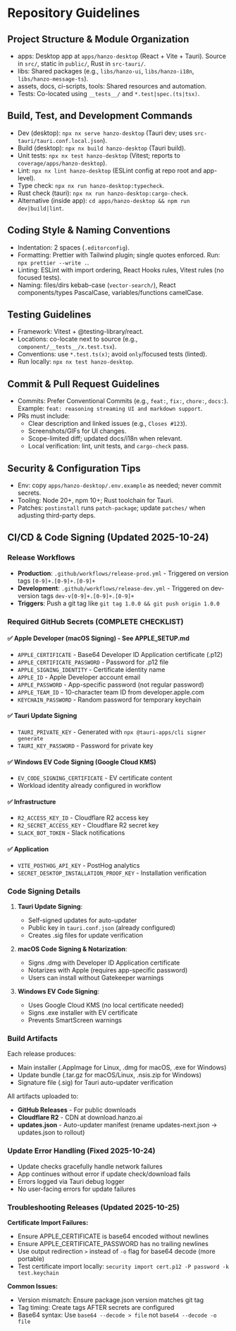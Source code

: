 # Repository Guidelines

## Project Structure & Module Organization
- apps: Desktop app at `apps/hanzo-desktop` (React + Vite + Tauri). Source in `src/`, static in `public/`, Rust in `src-tauri/`.
- libs: Shared packages (e.g., `libs/hanzo-ui`, `libs/hanzo-i18n`, `libs/hanzo-message-ts`).
- assets, docs, ci-scripts, tools: Shared resources and automation.
- Tests: Co-located using `__tests__/` and `*.test|spec.(ts|tsx)`.

## Build, Test, and Development Commands
- Dev (desktop): `npx nx serve hanzo-desktop` (Tauri dev; uses `src-tauri/tauri.conf.local.json`).
- Build (desktop): `npx nx build hanzo-desktop` (Tauri build).
- Unit tests: `npx nx test hanzo-desktop` (Vitest; reports to `coverage/apps/hanzo-desktop`).
- Lint: `npx nx lint hanzo-desktop` (ESLint config at repo root and app-level).
- Type check: `npx nx run hanzo-desktop:typecheck`.
- Rust check (tauri): `npx nx run hanzo-desktop:cargo-check`.
- Alternative (inside app): `cd apps/hanzo-desktop && npm run dev|build|lint`.

## Coding Style & Naming Conventions
- Indentation: 2 spaces (`.editorconfig`).
- Formatting: Prettier with Tailwind plugin; single quotes enforced. Run: `npx prettier --write .`.
- Linting: ESLint with import ordering, React Hooks rules, Vitest rules (no focused tests).
- Naming: files/dirs kebab-case (`vector-search/`), React components/types PascalCase, variables/functions camelCase.

## Testing Guidelines
- Framework: Vitest + @testing-library/react.
- Locations: co-locate next to source (e.g., `component/__tests__/x.test.tsx`).
- Conventions: use `*.test.ts(x)`; avoid `only`/focused tests (linted).
- Run locally: `npx nx test hanzo-desktop`.

## Commit & Pull Request Guidelines
- Commits: Prefer Conventional Commits (e.g., `feat:`, `fix:`, `chore:`, `docs:`). Example: `feat: reasoning streaming UI and markdown support`.
- PRs must include:
  - Clear description and linked issues (e.g., `Closes #123`).
  - Screenshots/GIFs for UI changes.
  - Scope-limited diff; updated docs/i18n when relevant.
  - Local verification: lint, unit tests, and `cargo-check` pass.

## Security & Configuration Tips
- Env: copy `apps/hanzo-desktop/.env.example` as needed; never commit secrets.
- Tooling: Node 20+, npm 10+; Rust toolchain for Tauri.
- Patches: `postinstall` runs `patch-package`; update `patches/` when adjusting third-party deps.

## CI/CD & Code Signing (Updated 2025-10-24)

### Release Workflows
- **Production**: `.github/workflows/release-prod.yml` - Triggered on version tags `[0-9]+.[0-9]+.[0-9]+`
- **Development**: `.github/workflows/release-dev.yml` - Triggered on dev-version tags `dev-v[0-9]+.[0-9]+.[0-9]+`
- **Triggers**: Push a git tag like `git tag 1.0.0 && git push origin 1.0.0`

### Required GitHub Secrets (COMPLETE CHECKLIST)

#### ✅ Apple Developer (macOS Signing) - See APPLE_SETUP.md
- `APPLE_CERTIFICATE` - Base64 Developer ID Application certificate (.p12)
- `APPLE_CERTIFICATE_PASSWORD` - Password for .p12 file
- `APPLE_SIGNING_IDENTITY` - Certificate identity name
- `APPLE_ID` - Apple Developer account email
- `APPLE_PASSWORD` - App-specific password (not regular password)
- `APPLE_TEAM_ID` - 10-character team ID from developer.apple.com
- `KEYCHAIN_PASSWORD` - Random password for temporary keychain

#### ✅ Tauri Update Signing
- `TAURI_PRIVATE_KEY` - Generated with `npx @tauri-apps/cli signer generate`
- `TAURI_KEY_PASSWORD` - Password for private key

#### ✅ Windows EV Code Signing (Google Cloud KMS)
- `EV_CODE_SIGNING_CERTIFICATE` - EV certificate content
- Workload identity already configured in workflow

#### ✅ Infrastructure
- `R2_ACCESS_KEY_ID` - Cloudflare R2 access key
- `R2_SECRET_ACCESS_KEY` - Cloudflare R2 secret key
- `SLACK_BOT_TOKEN` - Slack notifications

#### ✅ Application
- `VITE_POSTHOG_API_KEY` - PostHog analytics
- `SECRET_DESKTOP_INSTALLATION_PROOF_KEY` - Installation verification

### Code Signing Details

1. **Tauri Update Signing**:
   - Self-signed updates for auto-updater
   - Public key in `tauri.conf.json` (already configured)
   - Creates .sig files for update verification

2. **macOS Code Signing & Notarization**:
   - Signs .dmg with Developer ID Application certificate
   - Notarizes with Apple (requires app-specific password)
   - Users can install without Gatekeeper warnings

3. **Windows EV Code Signing**:
   - Uses Google Cloud KMS (no local certificate needed)
   - Signs .exe installer with EV certificate
   - Prevents SmartScreen warnings

### Build Artifacts
Each release produces:
- Main installer (.AppImage for Linux, .dmg for macOS, .exe for Windows)
- Update bundle (.tar.gz for macOS/Linux, .nsis.zip for Windows)
- Signature file (.sig) for Tauri auto-updater verification

All artifacts uploaded to:
- **GitHub Releases** - For public downloads
- **Cloudflare R2** - CDN at download.hanzo.ai
- **updates.json** - Auto-updater manifest (rename updates-next.json → updates.json to rollout)

### Update Error Handling (Fixed 2025-10-24)
- Update checks gracefully handle network failures
- App continues without error if update check/download fails
- Errors logged via Tauri debug logger
- No user-facing errors for update failures

### Troubleshooting Releases (Updated 2025-10-25)
**Certificate Import Failures:**
- Ensure APPLE_CERTIFICATE is base64 encoded without newlines
- Ensure APPLE_CERTIFICATE_PASSWORD has no trailing newlines
- Use output redirection `>` instead of `-o` flag for base64 decode (more portable)
- Test certificate import locally: `security import cert.p12 -P password -k test.keychain`

**Common Issues:**
- Version mismatch: Ensure package.json version matches git tag
- Tag timing: Create tags AFTER secrets are configured
- Base64 syntax: Use `base64 --decode > file` not `base64 --decode -o file`
